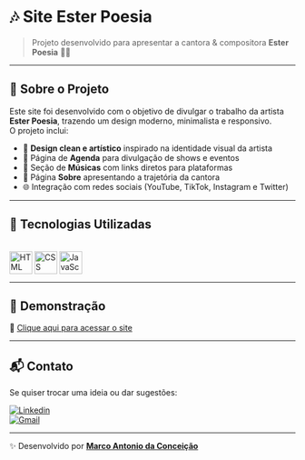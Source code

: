 # 🎶 Site Ester Poesia  

> Projeto desenvolvido para apresentar a cantora & compositora **Ester Poesia** 🎤✨  

---

## 🌸 Sobre o Projeto
Este site foi desenvolvido com o objetivo de divulgar o trabalho da artista **Ester Poesia**, trazendo um design moderno, minimalista e responsivo.  
O projeto inclui:  

- 🎨 **Design clean e artístico** inspirado na identidade visual da artista  
- 📅 Página de **Agenda** para divulgação de shows e eventos  
- 🎵 Seção de **Músicas** com links diretos para plataformas  
- 📖 Página **Sobre** apresentando a trajetória da cantora  
- 🌐 Integração com redes sociais (YouTube, TikTok, Instagram e Twitter)  

---

## 🚀 Tecnologias Utilizadas

<div style="display: inline_block"><br>
  <img align="center" alt="HTML" height="40" width="40" src="https://cdn.jsdelivr.net/gh/devicons/devicon/icons/html5/html5-original.svg" />
  <img align="center" alt="CSS" height="40" width="40" src="https://cdn.jsdelivr.net/gh/devicons/devicon/icons/css3/css3-original.svg" />
  <img align="center" alt="JavaScript" height="40" width="40" src="https://cdn.jsdelivr.net/gh/devicons/devicon/icons/javascript/javascript-original.svg" />
</div>

---

## 📸 Demonstração

🔗 [Clique aqui para acessar o site](https://marcoantonioconceicao.github.io/SiteEsterProjeto/)  

---

## 📬 Contato
Se quiser trocar uma ideia ou dar sugestões:  

[![Linkedin](https://img.shields.io/badge/LinkedIn-0077B5?style=for-the-badge&logo=linkedin&logoColor=white)](https://www.linkedin.com/in/marcoantonioconceicao/)  
[![Gmail](https://img.shields.io/badge/Gmail-D14836?style=for-the-badge&logo=gmail&logoColor=white)](mailto:conceicao.marco324@gmail.com)  

---
✨ Desenvolvido por **[Marco Antonio da Conceição](https://github.com/MarcoAntonioConceicao)**

